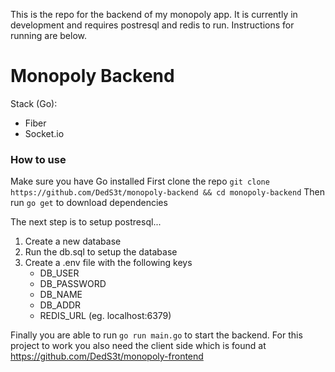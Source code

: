 This is the repo for the backend of my monopoly app. It is currently in development and requires postresql and redis to run. Instructions for running are below.

# Monopoly Backend

Stack (Go):
* Fiber
* Socket.io

### How to use

Make sure you have Go installed
First clone the repo ```git clone https://github.com/DedS3t/monopoly-backend && cd monopoly-backend```
Then run ```go get``` to download dependencies

The next step is to setup postresql...
1. Create a new database
2. Run the db.sql to setup the database
3. Create a .env file with the following keys
    * DB_USER
    * DB_PASSWORD
    * DB_NAME
    * DB_ADDR
    * REDIS_URL (eg. localhost:6379)


Finally you are able to run ```go run main.go``` to start the backend.
For this project to work you also need the client side which is found at https://github.com/DedS3t/monopoly-frontend


